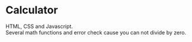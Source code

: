 # Calculator
HTML, CSS and Javascript.
<br>
Several math functions and error check cause you can not divide by zero.

